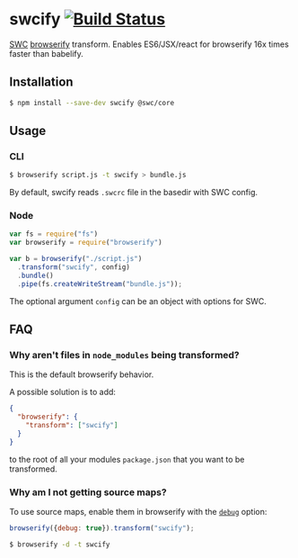 # swcify [![Build Status](https://travis-ci.org/dy/swcify.svg?branch=master)](https://travis-ci.org/dy/swcify)

[SWC](https://github.com/swc-project/swc) [browserify](https://github.com/substack/node-browserify) transform. Enables ES6/JSX/react for browserify 16x times faster than babelify.

## Installation

```sh
$ npm install --save-dev swcify @swc/core
```

## Usage

### CLI

```sh
$ browserify script.js -t swcify > bundle.js
```

By default, swcify reads `.swcrc` file in the basedir with SWC config.

### Node

```javascript
var fs = require("fs")
var browserify = require("browserify")

var b = browserify("./script.js")
  .transform("swcify", config)
  .bundle()
  .pipe(fs.createWriteStream("bundle.js"));
```

The optional argument `config` can be an object with options for SWC.


## FAQ

### Why aren't files in `node_modules` being transformed?

This is the default browserify behavior.

A possible solution is to add:

```json
{
  "browserify": {
    "transform": ["swcify"]
  }
}
```

to the root of all your modules `package.json` that you want to be transformed.


### Why am I not getting source maps?

To use source maps, enable them in browserify with the [`debug`](https://github.com/substack/node-browserify#browserifyfiles--opts) option:

```js
browserify({debug: true}).transform("swcify");
```

```sh
$ browserify -d -t swcify
```
